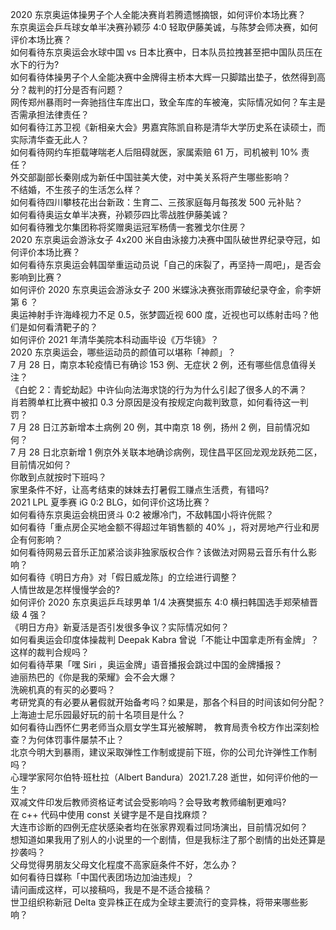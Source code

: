2020 东京奥运体操男子个人全能决赛肖若腾遗憾摘银，如何评价本场比赛？  
东京奥运会乒乓球女单半决赛孙颖莎 4:0 轻取伊藤美诚，与陈梦会师决赛，如何评价本场比赛？  
如何看待东京奥运会水球中国 vs 日本比赛中，日本队员拉拽甚至把中国队员压在水下的行为?  
如何看待体操男子个人全能决赛中金牌得主桥本大辉一只脚踏出垫子，依然得到高分？裁判的打分是否有问题？  
网传郑州暴雨时一奔驰挡住车库出口，致全车库的车被淹，实际情况如何？车主是否需承担法律责任？  
如何看待江苏卫视《新相亲大会》男嘉宾陈凯自称是清华大学历史系在读硕士，而实际清华查无此人？  
如何看待网约车拒载哮喘老人后阻碍就医，家属索赔 61 万，司机被判 10% 责任？  
外交部副部长秦刚成为新任中国驻美大使，对中美关系将产生哪些影响？  
不结婚，不生孩子的生活怎么样？  
如何看待四川攀枝花出台新政：生育二、三孩家庭每月每孩发 500 元补贴？  
如何看待奥运女单半决赛，孙颖莎四比零战胜伊藤美诚？  
如何看待雅戈尔集团称将奖赠奥运冠军杨倩一套雅戈尔住房？  
2020 东京奥运会游泳女子 4x200 米自由泳接力决赛中国队破世界纪录夺冠，如何评价本场比赛？  
如何看待东京奥运会韩国举重运动员说「自己的床裂了，再坚持一周吧」，是否会影响到比赛？  
如何评价 2020 东京奥运会游泳女子 200 米蝶泳决赛张雨霏破纪录夺金，俞李妍第 6 ？  
奥运神射手许海峰视力不足 0.5，张梦圆近视 600 度，近视也可以练射击吗？他们是如何看清靶子的？  
如何评价 2021 年清华美院本科动画毕设《万华镜》？  
2020 东京奥运会，哪些运动员的颜值可以堪称「神颜」？  
7 月 28 日，南京本轮疫情已有确诊 153 例、无症状 2 例，还有哪些信息值得关注？  
《白蛇 2：青蛇劫起》中许仙向法海求饶的行为为什么引起了很多人的不满？  
肖若腾单杠比赛中被扣 0.3 分原因是没有按规定向裁判致意，如何看待这一判罚？  
7 月 28 日江苏新增本土病例 20 例，其中南京 18 例，扬州 2 例，目前情况如何？  
7 月 28 日北京新增 1 例京外关联本地确诊病例，现住昌平区回龙观龙跃苑二区，目前情况如何？  
你敢到点就按时下班吗？  
家里条件不好，让高考结束的妹妹去打暑假工赚点生活费，有错吗?  
2021 LPL 夏季赛 iG 0:2 BLG，如何评价这场比赛？  
如何看待东京奥运会桃田贤斗 0:2 被爆冷门，不敌韩国小将许侊熙？  
如何看待「重点房企买地金额不得超过年销售额的 40% 」，将对房地产行业和房企有何影响？  
如何看待网易云音乐正加紧洽谈非独家版权合作？该做法对网易云音乐有什么影响？  
如何看待《明日方舟》对「假日威龙陈」的立绘进行调整？  
人情世故是怎样慢慢学会的?  
如何评价 2020 东京奥运乒乓球男单 1/4 决赛樊振东 4:0 横扫韩国选手郑荣植晋级 4 强？  
《明日方舟》新夏活是否引发很多争议？实际情况如何？  
如何看奥运会印度体操裁判 Deepak Kabra 曾说「不能让中国拿走所有金牌」？这样的裁判合规吗？  
如何看待苹果「嘿 Siri ，奥运金牌」语音播报会跳过中国的金牌播报？  
迪丽热巴的《你是我的荣耀》会不会大爆？  
洗碗机真的有买的必要吗？  
考研党真的有必要从暑假就开始备考吗？如果是，那各个科目的时间该如何分配？  
上海迪士尼乐园最好玩的前十名项目是什么？  
如何看待山西怀仁男老师当众扇女学生耳光被解聘， 教育局责令校方作出深刻检查？为何体罚事件屡禁不止？  
北京今明大到暴雨，建议采取弹性工作制或提前下班，你的公司允许弹性工作制吗？  
心理学家阿尔伯特·班杜拉（Albert Bandura）2021.7.28 逝世，如何评价他的一生？  
双减文件印发后教师资格证考试会受影响吗？会导致考教师编制更难吗?  
在 c++ 代码中使用 const 关键字是不是自找麻烦？  
大连市诊断的四例无症状感染者均在张家界观看过同场演出，目前情况如何？  
想知道如果我用了别人的小说里的一个剧情，但是我标注了那个剧情的出处还算是抄袭吗？  
父母觉得男朋友父母文化程度不高家庭条件不好，怎么办？  
如何看待日媒称「中国代表团场边加油违规」？  
请问画成这样，可以接稿吗，我是不是不适合接稿？  
世卫组织称新冠 Delta 变异株正在成为全球主要流行的变异株，将带来哪些影响？  
